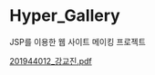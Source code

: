 # Hyper_Gallery
JSP를 이용한 웹 사이트 메이킹 프로젝트

[201944012_강교진.pdf](https://github.com/gyojinnK/Hyper_Gallery/files/10989549/201944012_.pdf)
